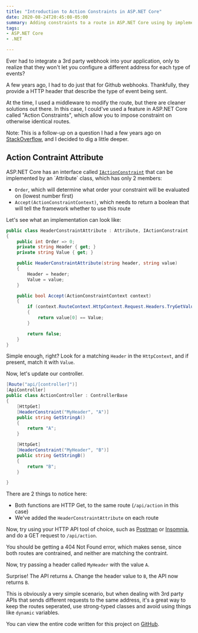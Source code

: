 ```yaml
---
title: "Introduction to Action Constraints in ASP.NET Core"
date: 2020-08-24T20:45:08-05:00
summary: Adding constraints to a route in ASP.NET Core using by implementing IActionConstraint on an attribute
tags:
- ASP.NET Core
- .NET

---
```

Ever had to integrate a 3rd party webhook into your application, only to realize that they won't let you configure a different address for each type of events?

A few years ago, I had to do just that for Github webhooks. Thankfully, they provide a HTTP header that describe the type of event being sent.

At the time, I used a middleware to modify the route, but there are cleaner solutions out there. In this case, I could've used a feature in ASP.NET Core called "Action Constraints", which allow you to impose constraint on otherwise identical routes.

Note: This is a follow-up on a question I had a few years ago on [StackOverflow](https://stackoverflow.com/questions/39302121/header-based-routing-in-asp-net-core), and I decided to dig a little deeper.

## Action Contraint Attribute

ASP.NET Core has an interface called [`IActionConstraint`](https://docs.microsoft.com/en-us/dotnet/api/microsoft.aspnetcore.mvc.actionconstraints.iactionconstraint?f1url=https%3A%2F%2Fmsdn.microsoft.com%2Fquery%2Fdev16.query%3FappId%3DDev16IDEF1%26l%3DEN-US%26k%3Dk(Microsoft.AspNetCore.Mvc.ActionConstraints.IActionConstraint);k(DevLang-csharp)%26rd%3Dtrue&view=aspnetcore-3.0) that can be implemented by an `Attribute` class, which has only 2 members:
- `Order`, which will determine what order your constraint will be evaluated on (lowest number first)
- `Accept(ActionConstraintContext)`, which needs to return a boolean that will tell the framework whether to use this route

Let's see what an implementation can look like:

```cs
public class HeaderConstraintAttribute : Attribute, IActionConstraint
{
    public int Order => 0;
    private string Header { get; }
    private string Value { get; }

    public HeaderConstraintAttribute(string header, string value)
    {
        Header = header;
        Value = value;
    }

    public bool Accept(ActionConstraintContext context)
    {
        if (context.RouteContext.HttpContext.Request.Headers.TryGetValue(Header, out var value) && value.Any())
        {
            return value[0] == Value;
        }

        return false;
    }
}
```

Simple enough, right? Look for a matching `Header` in the `HttpContext`, and if present, match it with `Value`.

Now, let's update our controller.

```cs
[Route("api/[controller]")]
[ApiController]
public class ActionController : ControllerBase
{
    [HttpGet]
    [HeaderConstraint("MyHeader", "A")]
    public string GetStringA()
    {
        return "A";
    }

    [HttpGet]
    [HeaderConstraint("MyHeader", "B")]
    public string GetStringB()
    {
        return "B";
    }

}
```

There are 2 things to notice here:
- Both functions are HTTP Get, to the same route (`/api/action` in this case)
- We've added the `HeaderConstraintAttribute` on each route

Now, try using your HTTP API tool of choice, such as [Postman](https://www.getpostman.com/) or [Insomnia](https://insomnia.rest/), and do a GET request to `/api/action`.

You should be getting a 404 Not Found error, which makes sense, since both routes are contrained, and neither are matching the contraint.

Now, try passing a header called `MyHeader` with the value `A`.

Surprise! The API returns `A`. Change the header value to `B`, the API now returns `B`.

This is obviously a very simple scenario, but when dealing with 3rd party APIs that sends different requests to the same address, it's a great way to keep the routes seperated, use strong-typed classes and avoid using things like `dynamic` variables.

You can view the entire code written for this project on [GitHub](https://github.com/EricStG/ActionConstraintDemo).